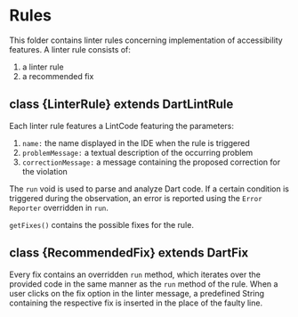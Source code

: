 # Rules


 
This folder contains linter rules concerning implementation of accessibility features. 
A  linter rule consists of:
1. a linter rule
2. a recommended fix

## class {LinterRule} extends DartLintRule

Each linter rule features a LintCode featuring the parameters:
1. ```name:``` the name displayed in the IDE when the rule is triggered
2. ```problemMessage:``` a textual description of the occurring problem
3. ```correctionMessage:``` a message containing the proposed correction for the violation

The ```run``` void is used to parse and analyze Dart code. If a certain condition is triggered during the observation, an error is reported using the  ```Error Reporter``` overridden in ```run```.

```getFixes()``` contains the possible fixes for the rule.

## class {RecommendedFix} extends DartFix

Every fix contains an overridden ```run``` method, which iterates over the provided code in the same manner as the ```run``` method of the rule. When a user clicks on the fix option in the linter message, a predefined String containing the respective fix is inserted in the place of the faulty line.
